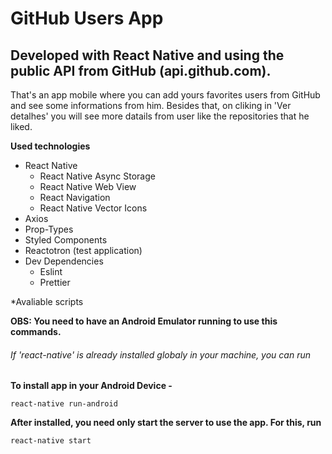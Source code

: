 # GitHub Users App

## Developed with React Native and using the public API from GitHub (api.github.com).

That's an app mobile where you can add yours favorites users from GitHub and see some informations from him. 
Besides that, on cliking in 'Ver detalhes' you will see more datails from user like the repositories that he liked.

**Used technologies**

- React Native
  - React Native Async Storage
  - React Native Web View
  - React Navigation
  - React Native Vector Icons
- Axios
- Prop-Types
- Styled Components
- Reactotron (test application)
- Dev Dependencies
  - Eslint
  - Prettier

*Avaliable scripts

**OBS: You need to have an Android Emulator running to use this commands.**

###### If 'react-native' is already installed globaly in your machine, you can run

**To install app in your Android Device -**
```
react-native run-android
```

**After installed, you need only start the server to use the app. For this, run**
```
react-native start
```
